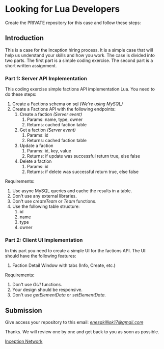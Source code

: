 # Looking for Lua Developers

Create the PRIVATE repository for this case and follow these steps:

## Introduction

This is a case for the Inception hiring process. It is a simple case that will help us understand your skills and how you work. The case is divided into two parts. The first part is a simple coding exercise. The second part is a short written assignment.

### Part 1: Server API Implementation

This coding exercise simple factions API implementation Lua. You need to do these steps:

1. Create a Factions schema on sql *(We're using MySQL)*
2. Create a Factions API with the following endpoints:
    1. Create a faction *(Server event)*
       1. Params: name, type, owner
       2. Returns: cached faction table
    2. Get a faction *(Server event)*
       1. Params: id
       2. Returns: cached faction table
    3. Update a faction
       1. Params: id, key, value
       2. Returns: if update was successful return true, else false
    4. Delete a faction
       1. Params: id
       2. Returns: if delete was successful return true, else false

Requirements:
1. Use async MySQL queries and cache the results in a table.
2. Don't use any external libraries.
3. Don't use *createTeam* or *Team* functions.
4. Use the following table structure:
   1. id
   2. name
   3. type
   4. owner


### Part 2: Client UI Implementation

In this part you need to create a simple UI for the factions API. The UI should have the following features:

1. Faction Detail Window with tabs (Info, Create, etc.)

Requirements:
1. Don't use *GUI* functions.
2. Your design should be responsive.
3. Don't use *getElementData* or *setElementData*.


## Submission

Give access your repository to this email: *enesakilliok17@gmail.com*

Thanks. We will review one by one and get back to you as soon as possible.

[Inception Network](https://github.com/inceptionnet)
